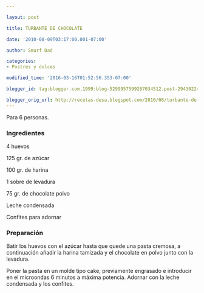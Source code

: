 ```yaml
---

layout: post

title: TURBANTE DE CHOCOLATE

date: '2010-08-09T03:17:00.001-07:00'

author: Smurf Dad

categories:
- Postres y dulces

modified_time: '2016-03-16T01:52:56.353-07:00'

blogger_id: tag:blogger.com,1999:blog-5299957599287034512.post-2943022496351635163

blogger_orig_url: http://recetas-desa.blogspot.com/2010/08/turbante-de-chocolate.html
---
```


Para 6 personas.

<h3>Ingredientes</h3>

4 huevos

125 gr. de azúcar

100 gr. de harina

1 sobre de levadura

75 gr. de chocolate polvo

Leche condensada

Confites para adornar

<h3>Preparación</h3>

Batir los huevos con el azúcar hasta que quede una pasta cremosa, a continuación añadir la harina tamizada y el chocolate en polvo junto con la levadura.

Poner la pasta en un molde tipo cake, previamente engrasado e introducir en el microondas 6 minutos a máxima potencia. Adornar con la leche condensada y los confites.